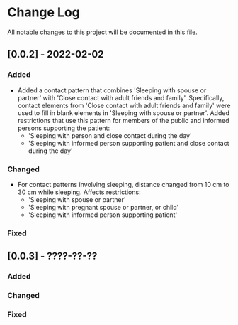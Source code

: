 # Change Log
All notable changes to this project will be documented in this file.

## [0.0.2] - 2022-02-02

### Added
- Added a contact pattern that combines 'Sleeping with spouse or partner' with 'Close contact with adult friends and family'.
Specifically, contact elements from 'Close contact with adult friends and family' were used to fill in blank elements in 'Sleeping with spouse or partner'.
Added restrictions that use this pattern for members of the public and informed persons supporting the patient:
  - 'Sleeping with person and close contact during the day'
  - 'Sleeping with informed person supporting patient and close contact during the day'

### Changed
- For contact patterns involving sleeping, distance changed from 10 cm to 30 cm while sleeping. Affects restrictions:
  - 'Sleeping with spouse or partner'
  - 'Sleeping with pregnant spouse or partner, or child'
  - 'Sleeping with informed person supporting patient'

### Fixed


## [0.0.3] - ????-??-??

### Added

### Changed

### Fixed
